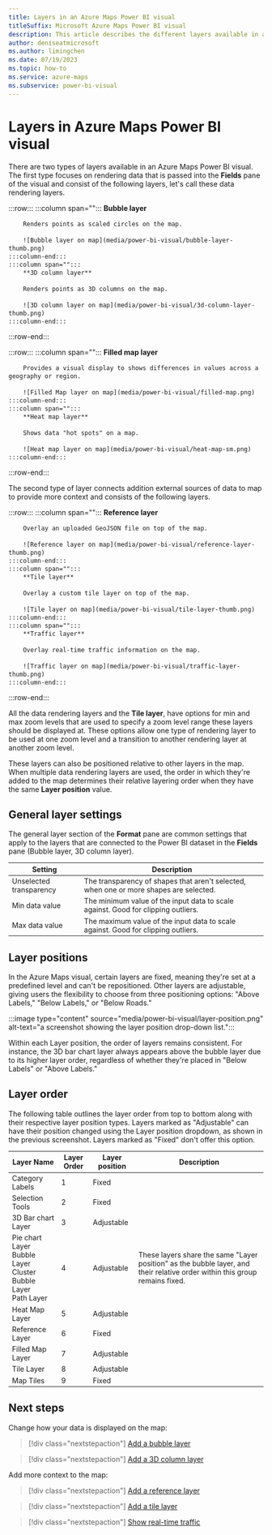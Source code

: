 ```yaml
---
title: Layers in an Azure Maps Power BI visual
titleSuffix: Microsoft Azure Maps Power BI visual
description: This article describes the different layers available in an Azure Maps Power BI visual.
author: deniseatmicrosoft
ms.author: limingchen
ms.date: 07/19/2023
ms.topic: how-to
ms.service: azure-maps
ms.subservice: power-bi-visual
---
```


# Layers in Azure Maps Power BI visual

There are two types of layers available in an Azure Maps Power BI visual. The first type focuses on rendering data that is passed into the **Fields** pane of the visual and consist of the following layers, let's call these data rendering layers.

:::row:::
    :::column span="":::
        **Bubble layer**

        Renders points as scaled circles on the map.

        ![Bubble layer on map](media/power-bi-visual/bubble-layer-thumb.png)
    :::column-end:::
    :::column span="":::
        **3D column layer**

        Renders points as 3D columns on the map.

        ![3D column layer on map](media/power-bi-visual/3d-column-layer-thumb.png)
    :::column-end:::
:::row-end:::

:::row:::
    :::column span="":::
        **Filled map layer**

        Provides a visual display to shows differences in values across a geography or region.

        ![Filled Map layer on map](media/power-bi-visual/filled-map.png)
    :::column-end:::
    :::column span="":::
        **Heat map layer**

        Shows data "hot spots" on a map.
        
        ![Heat map layer on map](media/power-bi-visual/heat-map-sm.png)
    :::column-end:::
:::row-end:::

The second type of layer connects addition external sources of data to map to provide more context and consists of the following layers.

:::row:::
    :::column span="":::
        **Reference layer**

        Overlay an uploaded GeoJSON file on top of the map.

        ![Reference layer on map](media/power-bi-visual/reference-layer-thumb.png)
    :::column-end:::
    :::column span="":::
        **Tile layer**

        Overlay a custom tile layer on top of the map.
        
        ![Tile layer on map](media/power-bi-visual/tile-layer-thumb.png)
    :::column-end:::
    :::column span="":::
        **Traffic layer**

        Overlay real-time traffic information on the map.
        
        ![Traffic layer on map](media/power-bi-visual/traffic-layer-thumb.png)
    :::column-end:::
:::row-end:::

All the data rendering layers and the **Tile layer**, have options for min and max zoom levels that are used to specify a zoom level range these layers should be displayed at. These options allow one type of rendering layer to be used at one zoom level and a transition to another rendering layer at another zoom level.

These layers can also be positioned relative to other layers in the map. When multiple data rendering layers are used, the order in which they're added to the map determines their relative layering order when they have the same **Layer position** value.

## General layer settings

The general layer section of the **Format** pane are common settings that apply to the layers that are connected to the Power BI dataset in the **Fields** pane (Bubble layer, 3D column layer).

| Setting        | Description                            |
|----------------|----------------------------------------|
| Unselected transparency | The transparency of shapes that aren't selected, when one or more shapes are selected. |
| Min data value | The minimum value of the input data to scale against. Good for clipping outliers. |
| Max data value | The maximum value of the input data to scale against. Good for clipping outliers. |

## Layer positions

In the Azure Maps visual, certain layers are fixed, meaning they're set at a predefined level and can't be repositioned. Other layers are adjustable, giving users the flexibility to choose from three positioning options: "Above Labels," "Below Labels," or "Below Roads."

:::image type="content" source="media/power-bi-visual/layer-position.png" alt-text="a screenshot showing the layer position drop-down list.":::

Within each Layer position, the order of layers remains consistent. For instance, the 3D bar chart layer always appears above the bubble layer due to its higher layer order, regardless of whether they're placed in "Below Labels" or "Above Labels."

## Layer order

The following table outlines the layer order from top to bottom along with their respective layer position types. Layers marked as "Adjustable" can have their position changed using the Layer position dropdown, as shown in the previous screenshot. Layers marked as "Fixed" don't offer this option.

| Layer Name           | Layer Order | Layer position | Description                                           |
|----------------------|-------------|----------------|-------------------------------------------------------|
| Category Labels      | 1           | Fixed          |                                                       |
| Selection Tools      | 2           | Fixed          |                                                       |
| 3D Bar chart Layer    | 3           | Adjustable     |                                                       |
| Pie chart Layer<br>Bubble Layer<br>Cluster Bubble Layer<br>Path Layer | 4 | Adjustable | These layers share the same "Layer position" as the bubble layer, and their relative order within this group remains fixed. |
| Heat Map Layer       | 5           | Adjustable     |                                                       |
| Reference Layer      | 6           | Fixed          |                                                       |
| Filled Map Layer     | 7           | Adjustable     |                                                       |
| Tile Layer           | 8           | Adjustable     |                                                       |
| Map Tiles            | 9           | Fixed          |                                                       |

## Next steps

Change how your data is displayed on the map:

> [!div class="nextstepaction"]
> [Add a bubble layer](power-bi-visual-add-bubble-layer.md)

> [!div class="nextstepaction"]
> [Add a 3D column layer](power-bi-visual-add-3d-column-layer.md)

Add more context to the map:

> [!div class="nextstepaction"]
> [Add a reference layer](power-bi-visual-add-reference-layer.md)

> [!div class="nextstepaction"]
> [Add a tile layer](power-bi-visual-add-tile-layer.md)

> [!div class="nextstepaction"]
> [Show real-time traffic](power-bi-visual-show-real-time-traffic.md)

 [Add a bubble layer]: power-bi-visual-add-bubble-layer.md
